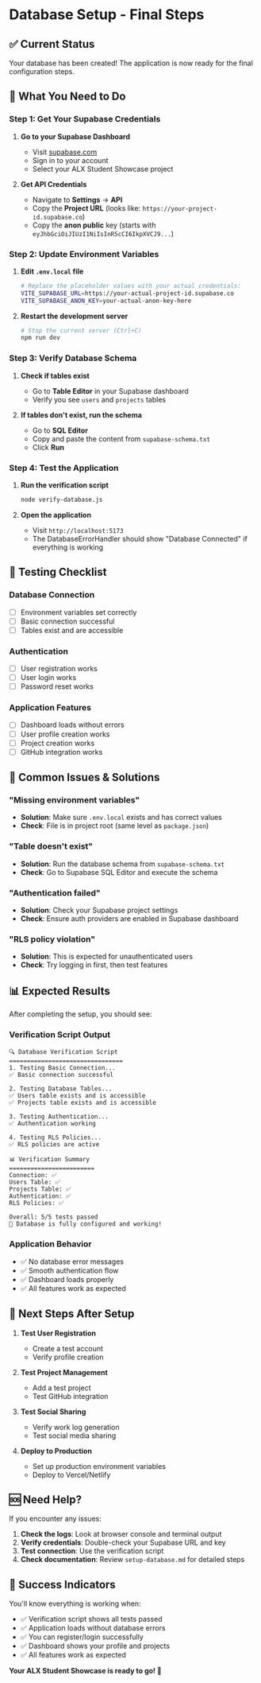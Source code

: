 # Database Setup - Final Steps

## ✅ **Current Status**

Your database has been created! The application is now ready for the final configuration steps.

## 🔧 **What You Need to Do**

### **Step 1: Get Your Supabase Credentials**

1. **Go to your Supabase Dashboard**
   - Visit [supabase.com](https://supabase.com)
   - Sign in to your account
   - Select your ALX Student Showcase project

2. **Get API Credentials**
   - Navigate to **Settings** → **API**
   - Copy the **Project URL** (looks like: `https://your-project-id.supabase.co`)
   - Copy the **anon public** key (starts with `eyJhbGciOiJIUzI1NiIsInR5cCI6IkpXVCJ9...`)

### **Step 2: Update Environment Variables**

1. **Edit `.env.local` file**
   ```bash
   # Replace the placeholder values with your actual credentials:
   VITE_SUPABASE_URL=https://your-actual-project-id.supabase.co
   VITE_SUPABASE_ANON_KEY=your-actual-anon-key-here
   ```

2. **Restart the development server**
   ```bash
   # Stop the current server (Ctrl+C)
   npm run dev
   ```

### **Step 3: Verify Database Schema**

1. **Check if tables exist**
   - Go to **Table Editor** in your Supabase dashboard
   - Verify you see `users` and `projects` tables

2. **If tables don't exist, run the schema**
   - Go to **SQL Editor**
   - Copy and paste the content from `supabase-schema.txt`
   - Click **Run**

### **Step 4: Test the Application**

1. **Run the verification script**
   ```bash
   node verify-database.js
   ```

2. **Open the application**
   - Visit `http://localhost:5173`
   - The DatabaseErrorHandler should show "Database Connected" if everything is working

## 🧪 **Testing Checklist**

### **Database Connection**
- [ ] Environment variables set correctly
- [ ] Basic connection successful
- [ ] Tables exist and are accessible

### **Authentication**
- [ ] User registration works
- [ ] User login works
- [ ] Password reset works

### **Application Features**
- [ ] Dashboard loads without errors
- [ ] User profile creation works
- [ ] Project creation works
- [ ] GitHub integration works

## 🚨 **Common Issues & Solutions**

### **"Missing environment variables"**
- **Solution**: Make sure `.env.local` exists and has correct values
- **Check**: File is in project root (same level as `package.json`)

### **"Table doesn't exist"**
- **Solution**: Run the database schema from `supabase-schema.txt`
- **Check**: Go to Supabase SQL Editor and execute the schema

### **"Authentication failed"**
- **Solution**: Check your Supabase project settings
- **Check**: Ensure auth providers are enabled in Supabase dashboard

### **"RLS policy violation"**
- **Solution**: This is expected for unauthenticated users
- **Check**: Try logging in first, then test features

## 📊 **Expected Results**

After completing the setup, you should see:

### **Verification Script Output**
```
🔍 Database Verification Script
================================
1. Testing Basic Connection...
✅ Basic connection successful

2. Testing Database Tables...
✅ Users table exists and is accessible
✅ Projects table exists and is accessible

3. Testing Authentication...
✅ Authentication working

4. Testing RLS Policies...
✅ RLS policies are active

📊 Verification Summary
========================
Connection: ✅
Users Table: ✅
Projects Table: ✅
Authentication: ✅
RLS Policies: ✅

Overall: 5/5 tests passed
🎉 Database is fully configured and working!
```

### **Application Behavior**
- ✅ No database error messages
- ✅ Smooth authentication flow
- ✅ Dashboard loads properly
- ✅ All features work as expected

## 🎯 **Next Steps After Setup**

1. **Test User Registration**
   - Create a test account
   - Verify profile creation

2. **Test Project Management**
   - Add a test project
   - Test GitHub integration

3. **Test Social Sharing**
   - Verify work log generation
   - Test social media sharing

4. **Deploy to Production**
   - Set up production environment variables
   - Deploy to Vercel/Netlify

## 🆘 **Need Help?**

If you encounter any issues:

1. **Check the logs**: Look at browser console and terminal output
2. **Verify credentials**: Double-check your Supabase URL and key
3. **Test connection**: Use the verification script
4. **Check documentation**: Review `setup-database.md` for detailed steps

## 🎉 **Success Indicators**

You'll know everything is working when:
- ✅ Verification script shows all tests passed
- ✅ Application loads without database errors
- ✅ You can register/login successfully
- ✅ Dashboard shows your profile and projects
- ✅ All features work as expected

**Your ALX Student Showcase is ready to go! 🚀**